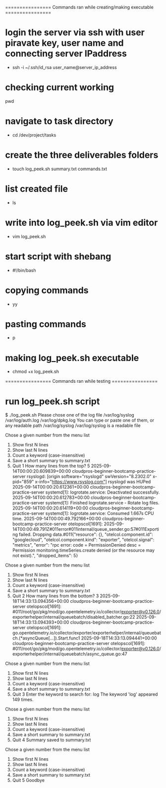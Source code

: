 
================ Commands ran while creating/making executable  ================

# login the server via ssh with user piravate key, user name and connecting  server IPaddress
- ssh -i ~/.ssh/id_rsa user_name@server_ip_address
# checking current working
pwd

# navigate to task directory 
- cd /dev/project/tasks

# create the three deliverables folders
- touch log_peek.sh summary.txt commands.txt

# list created file
- ls

# write into log_peek.sh via vim editor
- vim log_peek.sh

# start script with shebang
- #!/bin/bash

# copying commands
- yy

# pasting commands
- p
# making log_peek.sh executable
- chmod +x log_peek.sh


================ Commands ran while testing  ================

# run log_peek.sh script
$ ./log_peek.sh
Please chose one of the log file
 /var/log/syslog
  /var/log/auth.log
  /var/log/dpkg.log
 You can type or paste one of them, or any readable path
/var/log/syslog
/var/log/syslog is a readable file

Chose a given number from the menu list
1. Show first N lines
2. Show last N lines
3. Count a keyword (case-insensitive)
4. Save a short summary to summary.txt
5. Quit
1
How many lines from the top?
5
2025-09-14T00:00:20.609839+00:00 cloudpros-beginner-bootcamp-practice-server rsyslogd: [origin software="rsyslogd" swVersion="8.2302.0" x-pid="859" x-info="https://www.rsyslog.com"] rsyslogd was HUPed
2025-09-14T00:00:20.612361+00:00 cloudpros-beginner-bootcamp-practice-server systemd[1]: logrotate.service: Deactivated successfully.
2025-09-14T00:00:20.612783+00:00 cloudpros-beginner-bootcamp-practice-server systemd[1]: Finished logrotate.service - Rotate log files.
2025-09-14T00:00:20.614119+00:00 cloudpros-beginner-bootcamp-practice-server systemd[1]: logrotate.service: Consumed 1.667s CPU time.
2025-09-14T00:00:49.792166+00:00 cloudpros-beginner-bootcamp-practice-server otelopscol[1691]: 2025-09-14T00:00:49.791Z#011error#011internal/queue_sender.go:57#011Exporting failed. Dropping data.#011{"resource": {}, "otelcol.component.id": "googlecloud", "otelcol.component.kind": "exporter", "otelcol.signal": "metrics", "error": "rpc error: code = PermissionDenied desc = Permission monitoring.timeSeries.create denied (or the resource may not exist).", "dropped_items": 5}

Chose a given number from the menu list
1. Show first N lines
2. Show last N lines
3. Count a keyword (case-insensitive)
4. Save a short summary to summary.txt
5. Quit
2
How many lines from the bottom?
3
2025-09-18T14:33:13.094356+00:00 cloudpros-beginner-bootcamp-practice-server otelopscol[1691]: #011/root/go/pkg/mod/go.opentelemetry.io/collector/exporter@v0.126.0/exporterhelper/internal/queuebatch/disabled_batcher.go:22
2025-09-18T14:33:13.094393+00:00 cloudpros-beginner-bootcamp-practice-server otelopscol[1691]: go.opentelemetry.io/collector/exporter/exporterhelper/internal/queuebatch.(*asyncQueue[...]).Start.func1
2025-09-18T14:33:13.094441+00:00 cloudpros-beginner-bootcamp-practice-server otelopscol[1691]: #011/root/go/pkg/mod/go.opentelemetry.io/collector/exporter@v0.126.0/exporterhelper/internal/queuebatch/async_queue.go:47

Chose a given number from the menu list
1. Show first N lines
2. Show last N lines
3. Count a keyword (case-insensitive)
4. Save a short summary to summary.txt
5. Quit
3
Enter the keyword to search for:
log
The keyword 'log' appeared 149 times.

Chose a given number from the menu list
1. Show first N lines
2. Show last N lines
3. Count a keyword (case-insensitive)
4. Save a short summary to summary.txt
5. Quit
4
Summary saved to summary.txt

Chose a given number from the menu list
1. Show first N lines
2. Show last N lines
3. Count a keyword (case-insensitive)
4. Save a short summary to summary.txt
5. Quit
5
Goodbye
